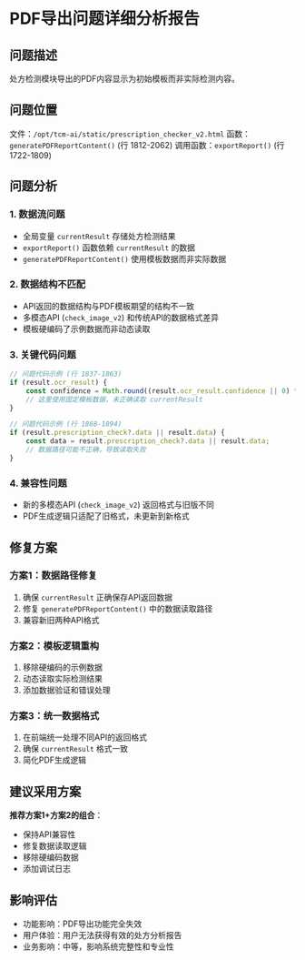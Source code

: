 # PDF导出问题详细分析报告

## 问题描述
处方检测模块导出的PDF内容显示为初始模板而非实际检测内容。

## 问题位置
文件：`/opt/tcm-ai/static/prescription_checker_v2.html`
函数：`generatePDFReportContent()` (行 1812-2062)
调用函数：`exportReport()` (行 1722-1809)

## 问题分析

### 1. 数据流问题
- 全局变量 `currentResult` 存储处方检测结果
- `exportReport()` 函数依赖 `currentResult` 的数据
- `generatePDFReportContent()` 使用模板数据而非实际数据

### 2. 数据结构不匹配
- API返回的数据结构与PDF模板期望的结构不一致
- 多模态API (`check_image_v2`) 和传统API的数据格式差异
- 模板硬编码了示例数据而非动态读取

### 3. 关键代码问题

```javascript
// 问题代码示例 (行 1837-1863)
if (result.ocr_result) {
    const confidence = Math.round((result.ocr_result.confidence || 0) * 100);
    // 这里使用固定模板数据，未正确读取 currentResult
}

// 问题代码示例 (行 1868-1894) 
if (result.prescription_check?.data || result.data) {
    const data = result.prescription_check?.data || result.data;
    // 数据路径可能不正确，导致读取失败
}
```

### 4. 兼容性问题
- 新的多模态API (`check_image_v2`) 返回格式与旧版不同
- PDF生成逻辑只适配了旧格式，未更新到新格式

## 修复方案

### 方案1：数据路径修复
1. 确保 `currentResult` 正确保存API返回数据
2. 修复 `generatePDFReportContent()` 中的数据读取路径
3. 兼容新旧两种API格式

### 方案2：模板逻辑重构
1. 移除硬编码的示例数据
2. 动态读取实际检测结果
3. 添加数据验证和错误处理

### 方案3：统一数据格式
1. 在前端统一处理不同API的返回格式
2. 确保 `currentResult` 格式一致
3. 简化PDF生成逻辑

## 建议采用方案
**推荐方案1+方案2的组合**：
- 保持API兼容性
- 修复数据读取逻辑
- 移除硬编码数据
- 添加调试日志

## 影响评估
- 功能影响：PDF导出功能完全失效
- 用户体验：用户无法获得有效的处方分析报告
- 业务影响：中等，影响系统完整性和专业性